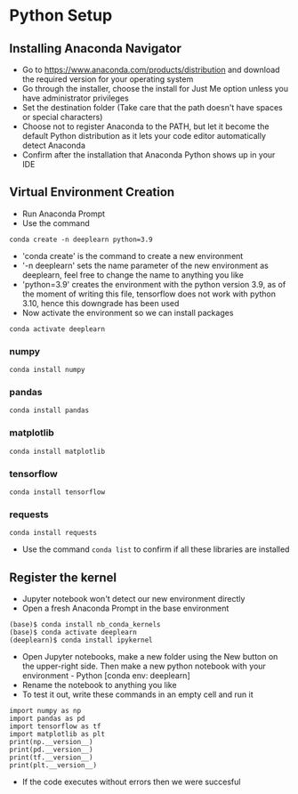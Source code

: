 # Python Setup
## Installing Anaconda Navigator
- Go to https://www.anaconda.com/products/distribution and download the required version for your operating system
- Go through the installer, choose the install for Just Me option unless you have administrator privileges
- Set the destination folder (Take care that the path doesn't have spaces or special characters)
- Choose not to register Anaconda to the PATH, but let it become the default Python distribution as it lets your code editor automatically detect Anaconda
- Confirm after the installation that Anaconda Python shows up in your IDE
## Virtual Environment Creation
- Run Anaconda Prompt
- Use the command
```
conda create -n deeplearn python=3.9
```
- 'conda create' is the command to create a new environment
- '-n deeplearn' sets the name parameter of the new environment as deeplearn, feel free to change the name to anything you like
- 'python=3.9' creates the environment with the python version 3.9, as of the moment of writing this file, tensorflow does not work with python 3.10, hence this downgrade has been used
- Now activate the environment so we can install packages
```
conda activate deeplearn
```
### numpy
```
conda install numpy
```
### pandas
```
conda install pandas
```
### matplotlib
```
conda install matplotlib
```
### tensorflow
```
conda install tensorflow
```
### requests
```
conda install requests
```
- Use the command `conda list` to confirm if all these libraries are installed
## Register the kernel
- Jupyter notebook won't detect our new environment directly
- Open a fresh Anaconda Prompt in the base environment
```
(base)$ conda install nb_conda_kernels
(base)$ conda activate deeplearn
(deeplearn)$ conda install ipykernel
```
- Open Jupyter notebooks, make a new folder using the New button on the upper-right side. Then make a new python notebook with your environment - Python [conda env: deeplearn]
- Rename the notebook to anything you like
- To test it out, write these commands in an empty cell and run it
```
import numpy as np
import pandas as pd
import tensorflow as tf
import matplotlib as plt
print(np.__version__)
print(pd.__version__)
print(tf.__version__)
print(plt.__version__)
```
- If the code executes without errors then we were succesful

